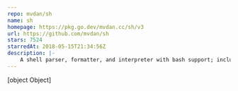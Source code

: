 ```yaml
---
repo: mvdan/sh
name: sh
homepage: https://pkg.go.dev/mvdan.cc/sh/v3
url: https://github.com/mvdan/sh
stars: 7524
starredAt: 2018-05-15T21:34:56Z
description: |-
    A shell parser, formatter, and interpreter with bash support; includes shfmt
---
```


[object Object]
